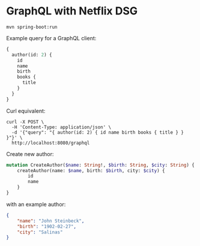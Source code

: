 # GraphQL with Netflix DSG

```
mvn spring-boot:run
```

Example query for a GraphQL client:
```graphql
{
  author(id: 2) {
    id
    name
    birth
    books {
      title
    }
  }
}
```
Curl equivalent:
```shell
curl -X POST \
  -H 'Content-Type: application/json' \
  -d '{"query": "{ author(id: 2) { id name birth books { title } } }"}' \
  http://localhost:8080/graphql
```
Create new author:
```graphql
mutation CreateAuthor($name: String!, $birth: String, $city: String) {
    createAuthor(name: $name, birth: $birth, city: $city) {
        id
        name
    }
}
```
with an example author:
```json
{
    "name": "John Steinbeck",
    "birth": "1902-02-27",
    "city": "Salinas"
}
```